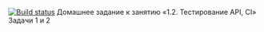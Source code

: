 [![Build status](https://ci.appveyor.com/api/projects/status/jrq0hk9heskmj5mn?svg=true)](https://ci.appveyor.com/project/naumshubaev/a220222apici)
Домашнее задание к занятию «1.2. Тестирование API, CI»
Задачи 1 и 2
